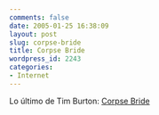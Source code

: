 ```yaml
---
comments: false
date: 2005-01-25 16:38:09
layout: post
slug: corpse-bride
title: Corpse Bride
wordpress_id: 2243
categories:
- Internet
---
```


Lo último de Tim Burton: [Corpse Bride](http://www.apple.com/trailers/wb/corpse_bride/)




 
